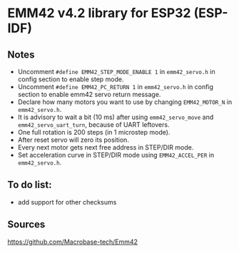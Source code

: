 # EMM42 v4.2 library for ESP32 (ESP-IDF)

## Notes
* Uncomment `#define EMM42_STEP_MODE_ENABLE 1` in `emm42_servo.h` in config section to enable step mode.
* Uncomment `#define EMM42_PC_RETURN 1` in `emm42_servo.h` in config section to enable emm42 servo return message.
* Declare how many motors you want to use by changing `EMM42_MOTOR_N` in `emm42_servo.h`.
* It is advisory to wait a bit (10 ms) after using `emm42_servo_move` and `emm42_servo_uart_turn`, because of UART leftovers.
* One full rotation is 200 steps (in 1 microstep mode).
* After reset servo will zero its position.
* Every next motor gets next free address in STEP/DIR mode.
* Set acceleration curve in STEP/DIR mode using `EMM42_ACCEL_PER` in `emm42_servo.h`.

## To do list:
* add support for other checksums

## Sources
https://github.com/Macrobase-tech/Emm42